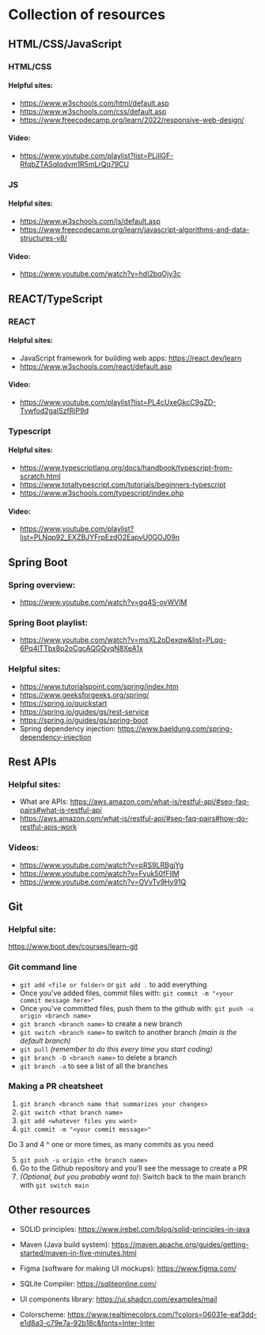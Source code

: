 # Collection of resources

## HTML/CSS/JavaScript

### HTML/CSS

#### Helpful sites:
- https://www.w3schools.com/html/default.asp
- https://www.w3schools.com/css/default.asp
- https://www.freecodecamp.org/learn/2022/responsive-web-design/

#### Video:
- https://www.youtube.com/playlist?list=PLillGF-RfqbZTASqIqdvm1R5mLrQq79CU

### JS

#### Helpful sites:
- https://www.w3schools.com/js/default.asp
- https://www.freecodecamp.org/learn/javascript-algorithms-and-data-structures-v8/

#### Video:
- https://www.youtube.com/watch?v=hdI2bqOjy3c

## REACT/TypeScript

### REACT

#### Helpful sites:
- JavaScript framework for building web apps: https://react.dev/learn
- https://www.w3schools.com/react/default.asp

#### Video:
- https://www.youtube.com/playlist?list=PL4cUxeGkcC9gZD-Tvwfod2gaISzfRiP9d

### Typescript

#### Helpful sites:
- https://www.typescriptlang.org/docs/handbook/typescript-from-scratch.html
- https://www.totaltypescript.com/tutorials/beginners-typescript
- https://www.w3schools.com/typescript/index.php

#### Video:
- https://www.youtube.com/playlist?list=PLNqp92_EXZBJYFrpEzdO2EapvU0GOJ09n

## Spring Boot

### Spring overview: 
- https://www.youtube.com/watch?v=gq4S-ovWVlM

### Spring Boot playlist: 
- https://www.youtube.com/watch?v=msXL2oDexqw&list=PLqq-6Pq4lTTbx8p2oCgcAQGQyqN8XeA1x

### Helpful sites:
- https://www.tutorialspoint.com/spring/index.htm
- https://www.geeksforgeeks.org/spring/ 
- https://spring.io/quickstart
- https://spring.io/guides/gs/rest-service
- https://spring.io/guides/gs/spring-boot
- Spring dependency injection: https://www.baeldung.com/spring-dependency-injection

## Rest APIs

### Helpful sites:
- What are APIs: https://aws.amazon.com/what-is/restful-api/#seo-faq-pairs#what-is-restful-api
- https://aws.amazon.com/what-is/restful-api/#seo-faq-pairs#how-do-restful-apis-work

### Videos:
- https://www.youtube.com/watch?v=pRS9LRBgjYg
- https://www.youtube.com/watch?v=Fyuk50fFllM
- https://www.youtube.com/watch?v=OVvTv9Hy91Q

## Git

### Helpful site:
https://www.boot.dev/courses/learn-git

### Git command line
- `git add <file or folder>` or `git add .` to add everything
- Once you've added files, commit files with: `git commit -m "<your commit message here>"`
- Once you've committed files, push them to the github with: `git push -u origin <branch name>`
- `git branch <branch name>` to create a new branch
- `git switch <branch name>` to switch to another branch *(main is the default branch)*
- `git pull` *(remember to do this every time you start coding)*
- `git branch -D <branch name>` to delete a branch
- `git branch -a` to see a list of all the branches

### Making a PR cheatsheet
1. `git branch <branch name that summarizes your changes>`
2. `git switch <that branch name>`
3. `git add <whatever files you want>`
4. `git commit -m "<your commit message>"`

Do 3 and 4 ^ one or more times, as many commits as you need

5. `git push -u origin <the branch name>`
6. Go to the Github repository and you'll see the message to create a PR
7. *(Optional, but you probably want to)*: Switch back to the main branch with `git switch main`

## Other resources

- SOLID principles: https://www.jrebel.com/blog/solid-principles-in-java

- Maven (Java build system): https://maven.apache.org/guides/getting-started/maven-in-five-minutes.html

- Figma (software for making UI mockups): https://www.figma.com/

- SQLite Compiler: https://sqliteonline.com/

- UI components library: https://ui.shadcn.com/examples/mail

- Colorscheme: https://www.realtimecolors.com/?colors=06031e-eaf3dd-e1d8a3-c79e7a-92b18c&fonts=Inter-Inter 